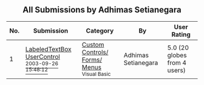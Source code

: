 ﻿<div align="center">

## All Submissions by Adhimas Setianegara

</div>

No.  | Submission | Category | By   | User Rating
---- | ---------- | -------- | ---- | -----------
1 | [LabeledTextBox UserControl<br /><sup>2003-09-26 15:48:12</sup>](https://github.com/Planet-Source-Code/adhimas-setianegara-labeledtextbox-usercontrol__1-48716) | [Custom Controls/ Forms/  Menus<br /><sup>Visual Basic</sup>](../ByCategory/custom-controls-forms-menus__1-4.md) | Adhimas Setianegara | 5.0 (20 globes from 4 users)
